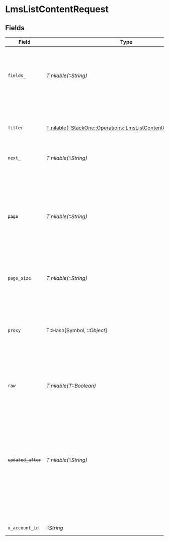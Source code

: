 # LmsListContentRequest


## Fields

| Field                                                                                                                                                                                                                                        | Type                                                                                                                                                                                                                                         | Required                                                                                                                                                                                                                                     | Description                                                                                                                                                                                                                                  | Example                                                                                                                                                                                                                                      |
| -------------------------------------------------------------------------------------------------------------------------------------------------------------------------------------------------------------------------------------------- | -------------------------------------------------------------------------------------------------------------------------------------------------------------------------------------------------------------------------------------------- | -------------------------------------------------------------------------------------------------------------------------------------------------------------------------------------------------------------------------------------------- | -------------------------------------------------------------------------------------------------------------------------------------------------------------------------------------------------------------------------------------------- | -------------------------------------------------------------------------------------------------------------------------------------------------------------------------------------------------------------------------------------------- |
| `fields_`                                                                                                                                                                                                                                    | *T.nilable(::String)*                                                                                                                                                                                                                        | :heavy_minus_sign:                                                                                                                                                                                                                           | The comma separated list of fields that will be returned in the response (if empty, all fields are returned)                                                                                                                                 | id,remote_id,external_reference,course_ids,remote_course_ids,title,description,additional_data,languages,content_url,mobile_launch_content_url,content_type,cover_url,active,duration,order,categories,skills,updated_at,created_at,provider |
| `filter`                                                                                                                                                                                                                                     | [T.nilable(::StackOne::Operations::LmsListContentQueryParamFilter)](../../models/operations/lmslistcontentqueryparamfilter.md)                                                                                                               | :heavy_minus_sign:                                                                                                                                                                                                                           | Filter parameters that allow greater customisation of the list response                                                                                                                                                                      |                                                                                                                                                                                                                                              |
| `next_`                                                                                                                                                                                                                                      | *T.nilable(::String)*                                                                                                                                                                                                                        | :heavy_minus_sign:                                                                                                                                                                                                                           | The unified cursor                                                                                                                                                                                                                           |                                                                                                                                                                                                                                              |
| ~~`page`~~                                                                                                                                                                                                                                   | *T.nilable(::String)*                                                                                                                                                                                                                        | :heavy_minus_sign:                                                                                                                                                                                                                           | : warning: ** DEPRECATED **: This will be removed in a future release, please migrate away from it as soon as possible.<br/><br/>The page number of the results to fetch                                                                     |                                                                                                                                                                                                                                              |
| `page_size`                                                                                                                                                                                                                                  | *T.nilable(::String)*                                                                                                                                                                                                                        | :heavy_minus_sign:                                                                                                                                                                                                                           | The number of results per page                                                                                                                                                                                                               |                                                                                                                                                                                                                                              |
| `proxy`                                                                                                                                                                                                                                      | T::Hash[Symbol, *::Object*]                                                                                                                                                                                                                  | :heavy_minus_sign:                                                                                                                                                                                                                           | Query parameters that can be used to pass through parameters to the underlying provider request by surrounding them with 'proxy' key                                                                                                         |                                                                                                                                                                                                                                              |
| `raw`                                                                                                                                                                                                                                        | *T.nilable(T::Boolean)*                                                                                                                                                                                                                      | :heavy_minus_sign:                                                                                                                                                                                                                           | Indicates that the raw request result is returned                                                                                                                                                                                            |                                                                                                                                                                                                                                              |
| ~~`updated_after`~~                                                                                                                                                                                                                          | *T.nilable(::String)*                                                                                                                                                                                                                        | :heavy_minus_sign:                                                                                                                                                                                                                           | : warning: ** DEPRECATED **: This will be removed in a future release, please migrate away from it as soon as possible.<br/><br/>Use a string with a date to only select results updated after that given date                               | 2020-01-01T00:00:00.000Z                                                                                                                                                                                                                     |
| `x_account_id`                                                                                                                                                                                                                               | *::String*                                                                                                                                                                                                                                   | :heavy_check_mark:                                                                                                                                                                                                                           | The account identifier                                                                                                                                                                                                                       |                                                                                                                                                                                                                                              |